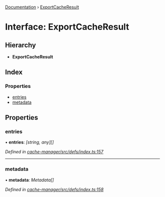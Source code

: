 [Documentation](../README.md) › [ExportCacheResult](exportcacheresult.md)

# Interface: ExportCacheResult

## Hierarchy

* **ExportCacheResult**

## Index

### Properties

* [entries](exportcacheresult.md#entries)
* [metadata](exportcacheresult.md#metadata)

## Properties

###  entries

• **entries**: *[string, any][]*

*Defined in [cache-manager/src/defs/index.ts:157](https://github.com/badbatch/graphql-box/blob/5db63dc/packages/cache-manager/src/defs/index.ts#L157)*

___

###  metadata

• **metadata**: *Metadata[]*

*Defined in [cache-manager/src/defs/index.ts:158](https://github.com/badbatch/graphql-box/blob/5db63dc/packages/cache-manager/src/defs/index.ts#L158)*
